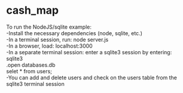 # cash_map

To run the NodeJS/sqlite example:  
-Install the necessary dependencies (node, sqlite, etc.)  
-In a terminal session, run: node server.js  
-In a browser, load: localhost:3000  
-In a separate terminal session: enter a sqlite3 session by entering:  
     sqlite3  
     .open databases.db  
      selet * from users;  
-You can add and delete users and check on the users table from the sqlite3 terminal session  

